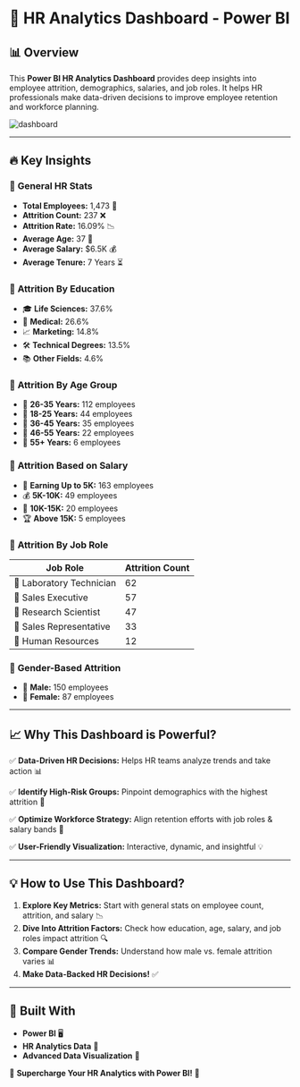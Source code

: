 # 🚀 HR Analytics Dashboard - Power BI

## 📊 Overview
This **Power BI HR Analytics Dashboard** provides deep insights into employee attrition, demographics, salaries, and job roles. It helps HR professionals make data-driven decisions to improve employee retention and workforce planning.

![dashboard](https://github.com/user-attachments/assets/6f6a067e-4e75-4b2e-ad19-24a560f76410)

---

## 🔥 Key Insights

### 📌 **General HR Stats**
- **Total Employees:** 1,473 👥
- **Attrition Count:** 237 ❌
- **Attrition Rate:** 16.09% 📉
- **Average Age:** 37 📆
- **Average Salary:** $6.5K 💰
- **Average Tenure:** 7 Years ⏳

### 📌 **Attrition By Education**
- 🎓 **Life Sciences:** 37.6%
- 🏥 **Medical:** 26.6%
- 📈 **Marketing:** 14.8%
- 🛠️ **Technical Degrees:** 13.5%
- 📚 **Other Fields:** 4.6%

### 📌 **Attrition By Age Group**
- 🔹 **26-35 Years:** 112 employees
- 🔹 **18-25 Years:** 44 employees
- 🔹 **36-45 Years:** 35 employees
- 🔹 **46-55 Years:** 22 employees
- 🔹 **55+ Years:** 6 employees

### 📌 **Attrition Based on Salary**
- 🏦 **Earning Up to 5K:** 163 employees
- 💰 **5K-10K:** 49 employees
- 💎 **10K-15K:** 20 employees
- 🏆 **Above 15K:** 5 employees

### 📌 **Attrition By Job Role**
| Job Role                  | Attrition Count |
|---------------------------|----------------|
| 🏥 Laboratory Technician  | 62             |
| 💼 Sales Executive       | 57             |
| 🔬 Research Scientist    | 47             |
| 🤝 Sales Representative  | 33             |
| 🏢 Human Resources       | 12             |

### 📌 **Gender-Based Attrition**
- 👨 **Male:** 150 employees
- 👩 **Female:** 87 employees

---

## 📈 **Why This Dashboard is Powerful?**
✅ **Data-Driven HR Decisions:** Helps HR teams analyze trends and take action 📊

✅ **Identify High-Risk Groups:** Pinpoint demographics with the highest attrition 📌

✅ **Optimize Workforce Strategy:** Align retention efforts with job roles & salary bands 🎯

✅ **User-Friendly Visualization:** Interactive, dynamic, and insightful 💡

---

## 💡 **How to Use This Dashboard?**
1. **Explore Key Metrics:** Start with general stats on employee count, attrition, and salary 📉
2. **Dive Into Attrition Factors:** Check how education, age, salary, and job roles impact attrition 🔍
3. **Compare Gender Trends:** Understand how male vs. female attrition varies 📊
4. **Make Data-Backed HR Decisions!** ✅

---

## 🚀 **Built With**
- **Power BI** 🖥️
- **HR Analytics Data** 📑
- **Advanced Data Visualization** 🎨

🎯 **Supercharge Your HR Analytics with Power BI!** 🚀
